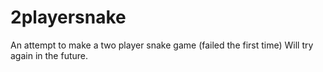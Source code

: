 # 2playersnake
An attempt to make a two player snake game (failed the first time) Will try again in the future.
